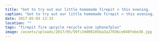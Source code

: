 ```yaml
---
title: "Got to try out our little homemade firepit 🔥 this evening.       thanks @adamjrhoward for the old washing machine drum!"
caption: "Got to try out our little homemade firepit 🔥 this evening.       thanks @adamjrhoward for the old washing machine drum!"
date: 2017-05-03 13:33
location: ""
tags: "firepit fire upcycle recycle wine iphone7plus"
image: /assets/uploads/2017/05/59fc34006105ba3a27036ce048febe38.jpg
---
```

